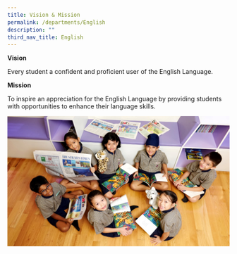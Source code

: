 ```yaml
---
title: Vision & Mission
permalink: /departments/English
description: ""
third_nav_title: English
---
```


<p><strong>Vision</strong></p>
<p>Every student a confident and proficient user of the English Language.</p>
<p><strong>Mission</strong></p>
<p>To inspire an appreciation for the English Language by providing students with opportunities to enhance their language skills.</p>

![](/images/EVision%20&%20Mission.jpg)